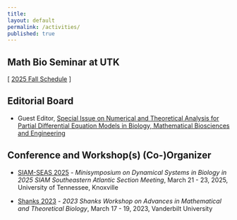 ```yaml
---
title:
layout: default
permalink: /activities/
published: true
---
```

## Math Bio Seminar at UTK
[ <a href="{{site.baseurl}}/2025FallSeminar">2025 Fall Schedule</a> ]

## Editorial Board

- Guest Editor, [Special Issue on Numerical and Theoretical Analysis for Partial Differential Equation Models in Biology,
Mathematical Biosciences and Engineering](https://www.aimspress.com/mbe/article/6396/special-articles)


## Conference and Workshop(s) (Co-)Organizer
- [SIAM-SEAS 2025](https://math.utk.edu/siam-seas/) - <i>Minisymposium on Dynamical Systems in Biology in 2025 SIAM Southeastern Atlantic Section Meeting</i>, March 21 - 23, 2025, University of Tennessee, Knoxville 

- [Shanks 2023](https://my.vanderbilt.edu/mathbio/) - <i>2023 Shanks Workshop on Advances in Mathematical and Theoretical Biology</i>, March 17 - 19, 2023, Vanderbilt University
